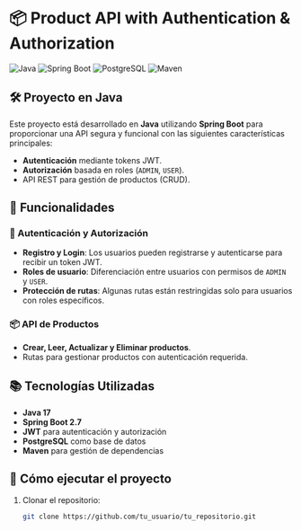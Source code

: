 
# 📦 Product API with Authentication & Authorization

![Java](https://img.shields.io/badge/Java-17-blue.svg) ![Spring Boot](https://img.shields.io/badge/Spring%20Boot-2.7-green.svg) ![PostgreSQL](https://img.shields.io/badge/PostgreSQL-14-blue.svg) ![Maven](https://img.shields.io/badge/Maven-3.8.6-C71A36.svg)

## 🛠️ Proyecto en Java

Este proyecto está desarrollado en **Java** utilizando **Spring Boot** para proporcionar una API segura y funcional con las siguientes características principales:

- **Autenticación** mediante tokens JWT.
- **Autorización** basada en roles (`ADMIN`, `USER`).
- API REST para gestión de productos (CRUD).
  
## 🚀 Funcionalidades

### 🔐 Autenticación y Autorización
- **Registro y Login**: Los usuarios pueden registrarse y autenticarse para recibir un token JWT.
- **Roles de usuario**: Diferenciación entre usuarios con permisos de `ADMIN` y `USER`.
- **Protección de rutas**: Algunas rutas están restringidas solo para usuarios con roles específicos.

### 📦 API de Productos
- **Crear, Leer, Actualizar y Eliminar productos**.
- Rutas para gestionar productos con autenticación requerida.

## 📚 Tecnologías Utilizadas
- **Java 17**
- **Spring Boot 2.7**
- **JWT** para autenticación y autorización
- **PostgreSQL** como base de datos
- **Maven** para gestión de dependencias

## 🔧 Cómo ejecutar el proyecto

1. Clonar el repositorio:

   ```bash
   git clone https://github.com/tu_usuario/tu_repositorio.git
